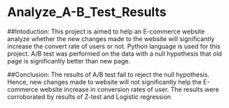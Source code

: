 # Analyze_A-B_Test_Results

##Intoduction:
This project is aimed to help an E-commerce website analyze whether the new changes made to the website will significantly increase the convert rate of users or not.
Python language is used for this project.
A/B test was performed on the data with a null hypothesis that old page is significantly better than new page. 

##Conclusion:
The results of A/B test fail to reject the null hypothesis. Hence, new changes made to website will not significantly help the E-commerce website increase in conversion rates of user. 
The results were corroborated by results of Z-test and Logistic regression
